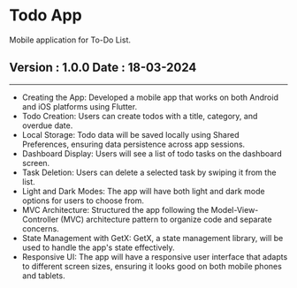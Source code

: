 # Todo App
Mobile application for To-Do List.

## Version : 1.0.0 Date : 18-03-2024
------------------------------------------

- Creating the App: Developed a mobile app that works on both Android and iOS platforms using Flutter.
- Todo Creation: Users can create todos with a title, category, and overdue date.
- Local Storage: Todo data will be saved locally using Shared Preferences, ensuring data persistence across app sessions.
- Dashboard Display: Users will see a list of todo tasks on the dashboard screen.
- Task Deletion: Users can delete a selected task by swiping it from the list.
- Light and Dark Modes: The app will have both light and dark mode options for users to choose from.
- MVC Architecture: Structured the app following the Model-View-Controller (MVC) architecture pattern to organize code and separate concerns.
- State Management with GetX: GetX, a state management library, will be used to handle the app's state effectively.
- Responsive UI: The app will have a responsive user interface that adapts to different screen sizes, ensuring it looks good on both mobile phones and tablets.

